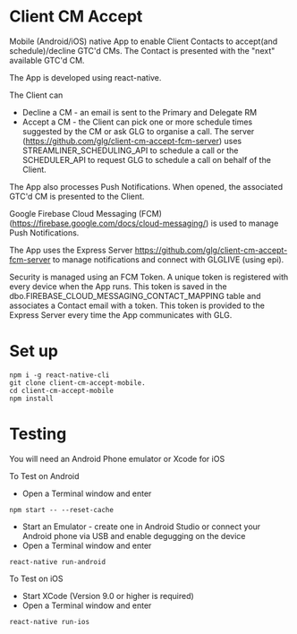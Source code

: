 # Client CM Accept #

Mobile (Android/iOS) native App to enable Client Contacts to accept(and schedule)/decline GTC'd CMs. The Contact is presented with the "next" available GTC'd CM.

The App is developed using react-native.

The Client can
* Decline a CM - an email is sent to the Primary and Delegate RM
* Accept a CM - the Client can pick one or more schedule times suggested by the CM or ask GLG to organise a call. The server (https://github.com/glg/client-cm-accept-fcm-server) uses STREAMLINER_SCHEDULING_API to schedule a call or the SCHEDULER_API to request GLG to schedule a call on behalf of the Client.

The App also processes Push Notifications. When opened, the associated GTC'd CM is presented to the Client.

Google Firebase Cloud Messaging (FCM) (https://firebase.google.com/docs/cloud-messaging/) is used to manage Push Notifications.

The App uses the Express Server https://github.com/glg/client-cm-accept-fcm-server to manage notifications and connect with GLGLIVE (using epi).

Security is managed using an FCM Token. A unique token is registered with every device when the App runs. This token is saved in the dbo.FIREBASE_CLOUD_MESSAGING_CONTACT_MAPPING table and associates a Contact email with a token. This token is provided to the Express Server every time the App communicates with GLG.


# Set up #
```
npm i -g react-native-cli
git clone client-cm-accept-mobile.
cd client-cm-accept-mobile
npm install
```

# Testing #
You will need an Android Phone emulator or Xcode for iOS

To Test on Android
* Open a Terminal window and enter
```
npm start -- --reset-cache
```
* Start an Emulator - create one in Android Studio or connect your Android phone via USB and enable degugging on the device
* Open a Terminal window and enter
```
react-native run-android
```

To Test on iOS
* Start XCode (Version 9.0 or higher is required)
* Open a Terminal window and enter
```
react-native run-ios
```
